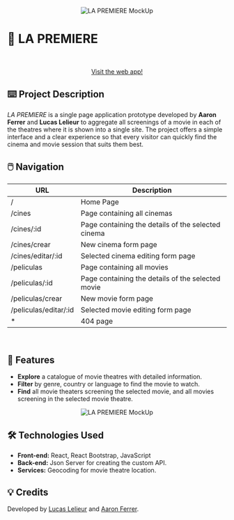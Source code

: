 
<p align="center">
  <img src="https://res.cloudinary.com/dhluctrie/image/upload/v1736523691/La_Premiere_MockUp_kb6aeu.png" alt="LA PREMIERE MockUp">
</p>

# 🍿 **LA PREMIERE**

<br>

<p align="center">
  <a href="https://lapremiere.netlify.app/">Visit the web app!</a>
</p>

## ⌨️ **Project Description**  
*LA PREMIERE* is a single page application prototype developed by **Aaron Ferrer** and **Lucas Lelieur** to aggregate all screenings of a movie in each of the theatres where it is shown into a single site. The project offers a simple interface and a clear experience so that every visitor can quickly find the cinema and movie session that suits them best. 


## 🖱️ **Navigation**  


| URL                  | Description                                        |
| ----------------     | -------------------------------------------------- | 
| /                    | Home Page                                          |
| /cines               | Page containing all cinemas                        |
| /cines/:id           | Page containing the details of the selected cinema |
| /cines/crear         | New cinema form page                               |
| /cines/editar/:id    | Selected cinema editing form page                  |
| /peliculas           | Page containing all movies                         |
| /peliculas/:id       | Page containing the details of the selected movie  |
| /peliculas/crear     | New movie form page                                |
| /peliculas/editar/:id| Selected movie editing form page                   |
| *                    | 404 page                                           |

<br>

## 🚀 **Features**  
- **Explore** a catalogue of movie theatres with detailed information.
- **Filter** by genre, country or language to find the movie to watch.
- **Find** all movie theaters screening the selected movie, and all movies screening in the selected movie theatre.

  
<p align="center">
  <img src="https://res.cloudinary.com/dhluctrie/image/upload/v1736525333/LA_PREMIERE_iPhone_MockUp_e3ag2q.jpg" alt="LA PREMIERE MockUp">
</p>

## 🛠️ **Technologies Used**  
- **Front-end:** React, React Bootstrap, JavaScript
- **Back-end:** Json Server for creating the custom API.
- **Services:** Geocoding for movie theatre location.

## 💡 **Credits**

Developed by <a href="https://github.com/Lelieur">Lucas Lelieur</a> and <a href="https://github.com/https://github.com/AaronFerrer-VLC">Aaron Ferrer</a>.
